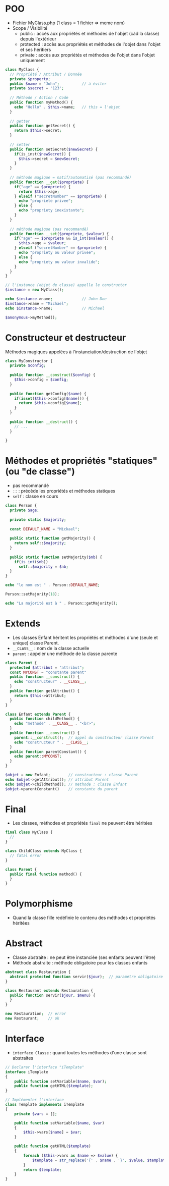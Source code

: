 # POO
- Fichier MyClass.php (1 class = 1 fichier => meme nom)
- Scope / Visibilité
  - public : accès aux propriétés et méthodes de l'objet (càd la classe) depuis l'extérieur
  - protected : accès aux propriétés et méthodes de l'objet dans l'objet et ses héritiers
  - private : accès aux propriétés et méthodes de l'objet dans l'objet uniquement
```php
class MyClass {
  // Propriété / Attribut / Donnée
  private $property;
  public $name = "John";          // à éviter
  private $secret = '123';
  
  // Méthode / Action / Code
  public function myMethod() {
    echo "Hello" . $this->name;   // this = l'objet
  }
  
  // getter
  public function getSecret() {
    return $this->secret;
  }
  
  // setter
  public function setSecret($newSecret) {
    if(is_inst($newSecret)) {
      $this->secret = $newSecret;
    }
  }
  
  // méthode magique = natif/automatisé (pas recommandé)
  public function __get($propriete) {
    if("age" == $propriete) {
      return $this->age;
    } elseif ("secretNumber" == $propriete) {
      echo "propriete privee";
    } else {
      echo "propriety inexistante";
    }
  }
  
  // méthode magique (pas recommandé)
  public function __set($propriete, $valeur) {
    if("age" == $propriete && is_int($valeur)) {
      $this->age = $valeur;
    } elseif ("secretNumber" == $propriete) {
      echo "propriety ou valeur privee";
    } else {
      echo "propriety ou valeur invalide";
    }
  }
}

// l'instance (objet de classe) appelle le constructor
$instance = new MyClass();

echo $instance->name;             // John Doe
$instance->name = "Michael";
echo $instance->name;             // Michael

$anonymous->myMethod();
```

# Constructeur et destructeur
Méthodes magiques appelées à l'instanciation/destruction de l'objet
```php
class MyConstructor {
  private $config;
  
  public function __construct($config) {
    $this->config = $config;
  }
  
  public function getConfig($name) {
    if(isset($this->config[$name])) {
      return $this->config[$name];
    }
  }
  
  public function __destruct() {
    // ...
  }
  
}
```

# Méthodes et propriétés "statiques" (ou "de classe")
- pas recommandé
- `::` : précède les propriétés et méthodes statiques
- `self` : classe en cours
```php
class Person {
  private $age;
  
  private static $majority;
  
  const DEFAULT_NAME = "Mickael";
  
  public static function getMajority() {
    return self::$majority;
  }
  
  public static function setMajority($nb) {
    if(is_int($nb))
      self::$majority = $nb;
  }
}

echo "le nom est " . Person::DEFAULT_NAME;

Person::setMajority(18);

echo "La majorité est à " . Person::getMajority();
```

# Extends
- Les classes Enfant héritent les propriétés et méthodes d'une (seule et unique) classe Parent.
- `__CLASS__` : nom de la classe actuelle
- `parent` : appeler une méthode de la classe parente

```php
class Parent {
  protected $attribut = "attribut";
  const MYCONST = "constante parent"
  public function __construct() {
    echo "constructeur" . __CLASS__;
  }
  public function getAttribut() {
    return $this->attribut;
  }
}

class Enfant extends Parent {
  public function childMethod() {
    echo "methode" . __CLASS__ . "<br>";
  }
  public function __construct() {
    parent::__construct();  // appel du constructeur classe Parent
    echo "constructeur " . __CLASS__;
  }
  public function parentConstant() {
    echo parent::MYCONST;
  }
}

$objet = new Enfant;        // constructeur : classe Parent
echo $objet->getAttribut(); // attribut Parent
echo $objet->childMethod(); // methode : classe Enfant
$objet->parentConstant()    // constante du parent
```

# Final
- Les classes, méthodes et propriétés `final` ne peuvent être héritées
```php
final class MyClass {
  //
}

class ChildClass extends MyClass {
  // fatal error
}

class Parent {
  public final function method() {
  }
}
```

# Polymorphisme
- Quand la classe fille redéfinie le contenu des méthodes et propriétés héritées

# Abstract
- Classe abstraite : ne peut être instanciée (ses enfants peuvent l'être)
- Méthode abstraite : méthode obligatoire pour les classes enfants
```php
abstract class Restauration {
  abstract protected function servir($jour);  // paramètre obligatoire
}

class Restaurant extends Restauration {
  public function servir($jour, $menu) {
  }
}

new Restauration;  // error
new Restaurant;    // ok
```

# Interface
- `interface Classe` : quand toutes les méthodes d'une classe sont abstraites
```php
// Declarer l'interface "iTemplate"
interface iTemplate
{
    public function setVariable($name, $var);
    public function getHTML($template);
}

// Implémenter l'interface
class Template implements iTemplate
{
    private $vars = [];

    public function setVariable($name, $var)
    {
        $this->vars[$name] = $var;
    }

    public function getHTML($template)
    {
        foreach ($this->vars as $name => $value) {
            $template = str_replace('{' . $name . '}', $value, $template);
        }
        return $template;
    }
}
```
